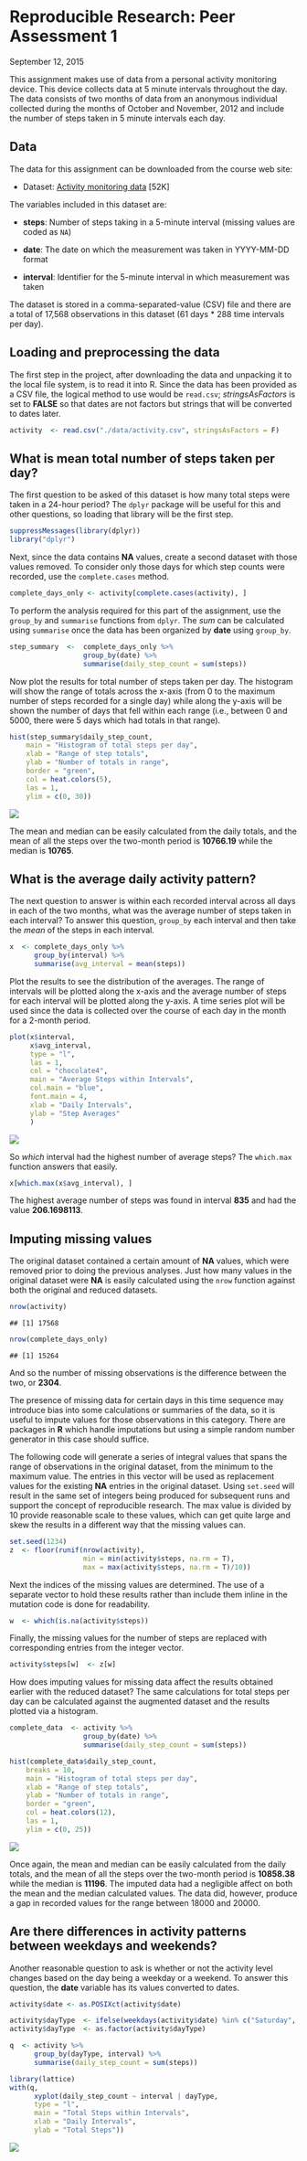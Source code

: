 # Reproducible Research: Peer Assessment 1
September 12, 2015  



This assignment makes use of data from a personal activity monitoring
device. This device collects data at 5 minute intervals throughout the
day. The data consists of two months of data from an anonymous
individual collected during the months of October and November, 2012
and include the number of steps taken in 5 minute intervals each day.

## Data

The data for this assignment can be downloaded from the course web
site:

* Dataset: [Activity monitoring data](https://d396qusza40orc.cloudfront.net/repdata%2Fdata%2Factivity.zip) [52K]

The variables included in this dataset are:

* **steps**: Number of steps taking in a 5-minute interval (missing values are coded as `NA`)

* **date**: The date on which the measurement was taken in YYYY-MM-DD format

* **interval**: Identifier for the 5-minute interval in which measurement was taken

The dataset is stored in a comma-separated-value (CSV) file and there are a total of 17,568 observations in this dataset (61 days * 288 time intervals per day).

## Loading and preprocessing the data

The first step in the project, after downloading the data and unpacking it to the local file system, is to read it into R.  Since the data has been provided as a CSV file, the logical method to use would be `read.csv`; *stringsAsFactors* is set to **FALSE** so that dates are not factors but strings that will be converted to dates later.


```r
activity  <- read.csv("./data/activity.csv", stringsAsFactors = F)
```

## What is mean total number of steps taken per day?

The first question to be asked of this dataset is how many total steps were taken in a 24-hour period?  The `dplyr` package will be useful for this and other questions, so loading that library will be the first step.


```r
suppressMessages(library(dplyr))
library("dplyr")
```

Next, since the data contains **NA** values, create a second dataset with those values removed.  To consider only those days for which step counts were recorded, use the `complete.cases` method.


```r
complete_days_only <- activity[complete.cases(activity), ]
```

To perform the analysis required for this part of the assignment, use the `group_by` and `summarise` functions from `dplyr`.  The *sum* can be calculated using `summarise` once the data has been organized by **date** using `group_by`.


```r
step_summary  <-  complete_days_only %>% 
                  group_by(date) %>% 
                  summarise(daily_step_count = sum(steps))
```

Now plot the results for total number of steps taken per day.  The histogram will show the range of totals across the x-axis (from 0 to the maximum number of steps recorded for a single day) while along the y-axis will be shown the number of days that fell within each range (i.e., between 0 and 5000, there were 5 days which had totals in that range).


```r
hist(step_summary$daily_step_count, 
    main = "Histogram of total steps per day",
    xlab = "Range of step totals",
    ylab = "Number of totals in range",
    border = "green",
    col = heat.colors(5),
    las = 1,
    ylim = c(0, 30))
```

![](./figures/plot_count-1.png) 

The mean and median can be easily calculated from the daily totals, and the mean of all the steps over the two-month period is **10766.19** while the median is **10765**.

## What is the average daily activity pattern?

The next question to answer is within each recorded interval across all days in each of the two months, what was the average number of steps taken in each interval?  To answer this question, `group_by` each interval and then take the *mean* of the steps in each interval.


```r
x  <- complete_days_only %>% 
      group_by(interval) %>% 
      summarise(avg_interval = mean(steps))
```

Plot the results to see the distribution of the averages. The range of intervals will be plotted along the x-axis and the average number of steps for each interval will be plotted along the y-axis.  A time series plot will be used since the data is collected over the course of each day in the month for a 2-month period.


```r
plot(x$interval, 
     x$avg_interval, 
     type = "l", 
     las = 1, 
     col = "chocolate4", 
     main = "Average Steps within Intervals",
     col.main = "blue",
     font.main = 4,
     xlab = "Daily Intervals",
     ylab = "Step Averages"
     )
```

![](./figures/plot_avg_steps_within_interval-1.png) 

So *which* interval had the highest number of average steps?  The `which.max` function answers that easily.

```r
x[which.max(x$avg_interval), ]
```

The highest average number of steps was found in interval **835** and had the value **206.1698113**.

## Imputing missing values

The original dataset contained a certain amount of **NA** values, which were removed prior to doing the previous analyses.  Just how many values in the original dataset were **NA** is easily calculated using the `nrow` function against both the original and reduced datasets.


```r
nrow(activity)
```

```
## [1] 17568
```

```r
nrow(complete_days_only)
```

```
## [1] 15264
```

And so the number of missing observations is the difference between the two, or **2304**.

The presence of missing data for certain days in this time sequence may introduce bias into some calculations or summaries of the data, so it is useful to impute values for those observations in this category.  There are packages in **R** which handle imputations but using a simple random number generator in this case should suffice.

The following code will generate a series of integral values that spans the range of observations in the original dataset, from the minimum to the maximum value.  The entries in this vector will be used as replacement values for the existing **NA** entries in the original dataset.  Using `set.seed` will result in the same set of integers being produced for subsequent runs and support the concept of reproducible research.  The max value is divided by 10 provide reasonable scale to these values, which can get quite large and skew the results in a different way that the missing values can.


```r
set.seed(1234)
z  <- floor(runif(nrow(activity), 
                  min = min(activity$steps, na.rm = T), 
                  max = max(activity$steps, na.rm = T)/10))
```

Next the indices of the missing values are determined.  The use of a separate vector to hold these results rather than include them inline in the mutation code is done for readability.


```r
w  <- which(is.na(activity$steps))
```

Finally, the missing values for the number of steps are replaced with corresponding entries from the integer vector.


```r
activity$steps[w]  <- z[w]
```

How does imputing values for missing data affect the results obtained earlier with the reduced dataset?  The same calculations for total steps per day can be calculated against the augmented dataset and the results plotted via a histogram.


```r
complete_data  <- activity %>% 
                  group_by(date) %>% 
                  summarise(daily_step_count = sum(steps))
```


```r
hist(complete_data$daily_step_count, 
    breaks = 10,
    main = "Histogram of total steps per day",
    xlab = "Range of step totals",
    ylab = "Number of totals in range",
    border = "green",
    col = heat.colors(12),
    las = 1,
    ylim = c(0, 25))
```

![](./figures/plot_count_with_complete_data-1.png) 

Once again, the mean and median can be easily calculated from the daily totals, and the mean of all the steps over the two-month period is **10858.38** while the median is **11196**.  The imputed data had a negligible affect on both the mean and the median calculated values.  The data did, however, produce a gap in recorded values for the range between 18000 and 20000.

## Are there differences in activity patterns between weekdays and weekends?

Another reasonable question to ask is whether or not the activity level changes based on the day being a weekday or a weekend.  To answer this question, the **date** variable has its values converted to dates.


```r
activity$date <- as.POSIXct(activity$date)
```


```r
activity$dayType  <- ifelse(weekdays(activity$date) %in% c("Saturday", "Sunday"), "weekend", "weekday")
activity$dayType  <- as.factor(activity$dayType)
```


```r
q  <- activity %>% 
      group_by(dayType, interval) %>% 
      summarise(daily_step_count = sum(steps))
```


```r
library(lattice)
with(q, 
      xyplot(daily_step_count ~ interval | dayType, 
      type = "l",      
      main = "Total Steps within Intervals",
      xlab = "Daily Intervals",
      ylab = "Total Steps"))
```

![](./figures/plot_weekday_weekend-1.png) 
